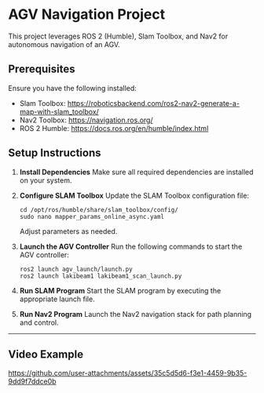 # AGV Navigation Project

This project leverages ROS 2 (Humble), Slam Toolbox, and Nav2 for autonomous navigation of an AGV.

## Prerequisites
Ensure you have the following installed:
- Slam Toolbox: https://roboticsbackend.com/ros2-nav2-generate-a-map-with-slam_toolbox/
- Nav2 Toolbox: https://navigation.ros.org/
- ROS 2 Humble: https://docs.ros.org/en/humble/index.html

## Setup Instructions

1. **Install Dependencies**
   Make sure all required dependencies are installed on your system.

2. **Configure SLAM Toolbox**
   Update the SLAM Toolbox configuration file:
   ```
   cd /opt/ros/humble/share/slam_toolbox/config/
   sudo nano mapper_params_online_async.yaml
   ```
   Adjust parameters as needed.

3. **Launch the AGV Controller**
   Run the following commands to start the AGV controller:
   ```
   ros2 launch agv_launch/launch.py
   ros2 launch lakibeam1 lakibeam1_scan_launch.py
   ```

4. **Run SLAM Program**
   Start the SLAM program by executing the appropriate launch file.

5. **Run Nav2 Program**
   Launch the Nav2 navigation stack for path planning and control.

---
## Video Example


https://github.com/user-attachments/assets/35c5d5d6-f3e1-4459-9b35-9dd9f7ddce0b


